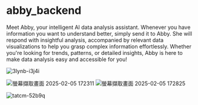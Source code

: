 # abby_backend
  Meet Abby, your intelligent AI data analysis assistant. Whenever you have information you want to understand better, simply send it to Abby. She will respond with insightful analysis, accompanied by relevant data visualizations to help you grasp complex information effortlessly. Whether you're looking for trends, patterns, or detailed insights, Abby is here to make data analysis easy and accessible for you!

![3lynb-i3j4i](https://github.com/user-attachments/assets/a5c5960c-27fa-410d-b905-2bbbc20f7220)

![螢幕擷取畫面 2025-02-05 172311](https://github.com/user-attachments/assets/93e22a04-2a9a-448e-9873-6d057720b6ef)
![螢幕擷取畫面 2025-02-05 172825](https://github.com/user-attachments/assets/46b0b00e-47d8-4c7f-8e6f-6eb79c54b4a7)


![tatcm-52b9q](https://github.com/user-attachments/assets/f7c97dc0-fcdd-4ef0-b8c9-0bd3976d0447)
